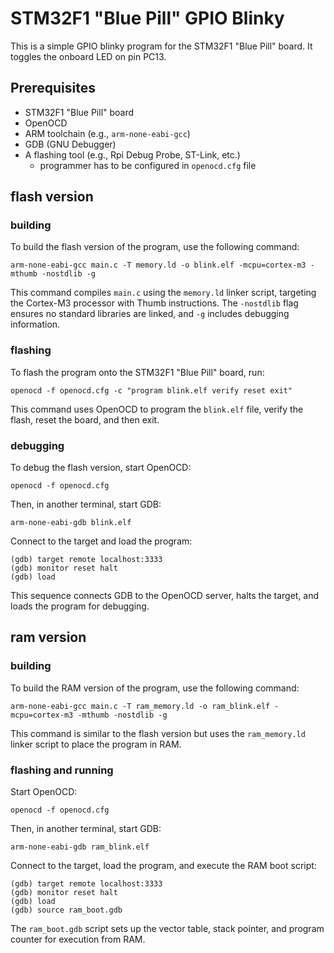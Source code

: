 # STM32F1 "Blue Pill" GPIO Blinky
This is a simple GPIO blinky program for the STM32F1 "Blue Pill" board. It toggles the onboard LED on pin PC13.

## Prerequisites
- STM32F1 "Blue Pill" board
- OpenOCD
- ARM toolchain (e.g., `arm-none-eabi-gcc`)
- GDB (GNU Debugger)
- A flashing tool (e.g., Rpi Debug Probe, ST-Link, etc.)
  - programmer has to be configured in `openocd.cfg` file

## flash version
### building
To build the flash version of the program, use the following command:
```
arm-none-eabi-gcc main.c -T memory.ld -o blink.elf -mcpu=cortex-m3 -mthumb -nostdlib -g
```
This command compiles `main.c` using the `memory.ld` linker script, targeting the Cortex-M3 processor with Thumb instructions. The `-nostdlib` flag ensures no standard libraries are linked, and `-g` includes debugging information.

### flashing
To flash the program onto the STM32F1 "Blue Pill" board, run:
```
openocd -f openocd.cfg -c "program blink.elf verify reset exit"
```
This command uses OpenOCD to program the `blink.elf` file, verify the flash, reset the board, and then exit.

### debugging
To debug the flash version, start OpenOCD:
```
openocd -f openocd.cfg
```
Then, in another terminal, start GDB:
```
arm-none-eabi-gdb blink.elf
```
Connect to the target and load the program:
```
(gdb) target remote localhost:3333
(gdb) monitor reset halt
(gdb) load
```
This sequence connects GDB to the OpenOCD server, halts the target, and loads the program for debugging.

## ram version
### building
To build the RAM version of the program, use the following command:
```
arm-none-eabi-gcc main.c -T ram_memory.ld -o ram_blink.elf -mcpu=cortex-m3 -mthumb -nostdlib -g
```
This command is similar to the flash version but uses the `ram_memory.ld` linker script to place the program in RAM.

### flashing and running
Start OpenOCD:
```
openocd -f openocd.cfg
```
Then, in another terminal, start GDB:
```
arm-none-eabi-gdb ram_blink.elf
```
Connect to the target, load the program, and execute the RAM boot script:
```
(gdb) target remote localhost:3333
(gdb) monitor reset halt
(gdb) load
(gdb) source ram_boot.gdb
```
The `ram_boot.gdb` script sets up the vector table, stack pointer, and program counter for execution from RAM.

